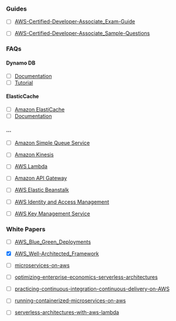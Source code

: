 ### Guides

- [ ] [AWS-Certified-Developer-Associate_Exam-Guide](AWS-Certified-Developer-Associate_Exam-Guide.pdf)

- [ ] [AWS-Certified-Developer-Associate_Sample-Questions](AWS-Certified-Developer-Associate_Sample-Questions.pdf)

### FAQs

#### Dynamo DB
- [ ] [Documentation](https://docs.aws.amazon.com/dynamodb/index.html)
- [ ] [Tutorial](https://aws.amazon.com/dynamodb/getting-started/)

#### ElasticCache
- [ ] [Amazon ElastiCache](https://aws.amazon.com/elasticache/faqs/)
- [ ] [Documentation](https://docs.aws.amazon.com/elasticache/?id=docs_gateway)

#### ...
- [ ] [Amazon Simple Queue Service](https://aws.amazon.com/sqs/faqs/)

- [ ] [Amazon Kinesis](https://aws.amazon.com/kinesis/data-streams/faqs/)

- [ ] [AWS Lambda](https://aws.amazon.com/lambda/faqs/)

- [ ] [Amazon API Gateway](https://aws.amazon.com/api-gateway/faqs/)

- [ ] [AWS Elastic Beanstalk](https://aws.amazon.com/elasticbeanstalk/faqs/)

- [ ] [AWS Identity and Access Management](https://aws.amazon.com/iam/faqs/)

- [ ] [AWS Key Management Service](https://aws.amazon.com/kms/faqs/)

### White Papers

- [ ] [AWS_Blue_Green_Deployments](whitepapers/AWS_Blue_Green_Deployments.pdf)

- [x] [AWS_Well-Architected_Framework](whitepapers/AWS_Well-Architected_Framework.pdf)

- [ ] [microservices-on-aws](whitepapers/microservices-on-aws.pdf)

- [ ] [optimizing-enterprise-economics-serverless-architectures](whitepapers/optimizing-enterprise-economics-serverless-architectures.pdf)

- [ ] [practicing-continuous-integration-continuous-delivery-on-AWS](whitepapers/practicing-continuous-integration-continuous-delivery-on-AWS.pdf)

- [ ] [running-containerized-microservices-on-aws](whitepapers/running-containerized-microservices-on-aws.pdf)

- [ ] [serverless-architectures-with-aws-lambda](whitepapers/serverless-architectures-with-aws-lambda.pdf)
